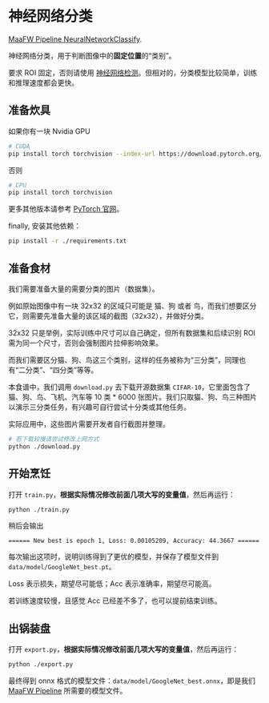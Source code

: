 # 神经网络分类

[MaaFW Pipeline NeuralNetworkClassify](https://github.com/MaaXYZ/MaaFramework/blob/main/docs/zh_cn/3.1-%E4%BB%BB%E5%8A%A1%E6%B5%81%E6%B0%B4%E7%BA%BF%E5%8D%8F%E8%AE%AE.md#neuralnetworkclassify).

神经网络分类，用于判断图像中的**固定位置**的“类别”。

要求 ROI 固定，否则请使用 [神经网络检测](../NeuralNetworkDetect/)。但相对的，分类模型比较简单，训练和推理速度都会更快。

## 准备炊具

如果你有一块 Nvidia GPU

```bash
# CUDA
pip install torch torchvision --index-url https://download.pytorch.org/whl/cu118
```

否则

```bash
# CPU
pip install torch torchvision
```

更多其他版本请参考 [PyTorch 官网](https://pytorch.org/get-started/locally/)。

finally, 安装其他依赖：

```bash
pip install -r ./requirements.txt
```

## 准备食材

我们需要准备大量的需要分类的图片（数据集）。

例如原始图像中有一块 32x32 的区域只可能是 猫、狗 或者 鸟，而我们想要区分它，则需要先准备大量的该区域的截图（32x32），并做好分类。

32x32 只是举例，实际训练中尺寸可以自己确定，但所有数据集和后续识别 ROI 需为同一个尺寸，否则会强制图片拉伸影响效果。

而我们需要区分猫、狗、鸟这三个类别，这样的任务被称为“三分类”，同理也有“二分类”、“四分类”等等。

本食谱中，我们调用 `download.py` 去下载开源数据集 `CIFAR-10`，它里面包含了猫、狗、鸟、飞机、汽车等 10 类 * 6000 张图片。我们只取猫、狗、鸟三种图片以演示三分类任务，有兴趣可自行尝试十分类或其他任务。

实际应用中，这些图片需要开发者自行截图并整理。

```bash
# 若下载较慢请尝试修改上网方式
python ./download.py
```

## 开始烹饪

 打开 `train.py`，**根据实际情况修改前面几项大写的变量值**，然后再运行：

```bash
python ./train.py
```

稍后会输出

```plaintext
====== New best is epoch 1, Loss: 0.00105209, Accuracy: 44.3667 ======
```

每次输出这项时，说明训练得到了更优的模型，并保存了模型文件到 `data/model/GoogleNet_best.pt`。

Loss 表示损失，期望尽可能低；Acc 表示准确率，期望尽可能高。

若训练速度较慢，且感觉 Acc 已经差不多了，也可以提前结束训练。

## 出锅装盘

打开 `export.py`，**根据实际情况修改前面几项大写的变量值**，然后再运行：

```bash
python ./export.py
```

最终得到 onnx 格式的模型文件：`data/model/GoogleNet_best.onnx`，即是我们 [MaaFW Pipeline](https://github.com/MaaXYZ/MaaFramework/blob/main/docs/zh_cn/3.1-%E4%BB%BB%E5%8A%A1%E6%B5%81%E6%B0%B4%E7%BA%BF%E5%8D%8F%E8%AE%AE.md#neuralnetworkclassify) 所需要的模型文件。
